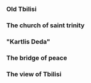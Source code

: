 <!DOCTYPE html>
<html lang="en">

<head>
  <meta charset="UTF-8" />
  <meta name="viewport" content="width=device-width, initial-scale=1.0" />
  <link rel="stylesheet" href="styles.css" />
  <title>Tbilisi</title>
</head>

<body>
  <div class="container">
    <div class="slide"
      style="background-image: url('https://images.unsplash.com/photo-1559787248-5beaa0e086bc?ixid=MnwxMjA3fDB8MHxwaG90by1wYWdlfHx8fGVufDB8fHx8&ixlib=rb-1.2.1&auto=format&fit=crop&w=1170&q=80');">
      <h3>Old Tbilisi</h3>
    </div>
    <div class="slide" style="
          background-image: url('https://images.unsplash.com/photo-1558383329-d52752a9ff42?ixlib=rb-1.2.1&ixid=MnwxMjA3fDB8MHxwaG90by1wYWdlfHx8fGVufDB8fHx8&auto=format&fit=crop&w=1170&q=80');
        ">
      <h3>The church of saint trinity</h3>
    </div>
    <div class="slide active" style="
          background-image: url('https://images.unsplash.com/photo-1558387883-4bd9b06312d6?ixid=MnwxMjA3fDB8MHxwaG90by1wYWdlfHx8fGVufDB8fHx8&ixlib=rb-1.2.1&auto=format&fit=crop&w=2070&q=80');
        ">
      <h3>"Kartlis Deda"</h3>
    </div>
    <div class="slide" style="
    background-image: url('https://images.unsplash.com/photo-1574693885124-581ddb7ce880?ixid=MnwxMjA3fDB8MHxwaG90by1wYWdlfHx8fGVufDB8fHx8&ixlib=rb-1.2.1&auto=format&fit=crop&w=1074&q=80');
        ">
      <h3>The bridge of peace</h3>
    </div>
    <div class="slide" style="
          background-image: url('https://images.unsplash.com/photo-1565008576549-57569a49371d?ixid=MnwxMjA3fDB8MHxwaG90by1wYWdlfHx8fGVufDB8fHx8&ixlib=rb-1.2.1&auto=format&fit=crop&w=1258&q=80');
        ">
      <h3>The view of Tbilisi</h3>
    </div>

  </div>

  <script src="app.js"></script>
</body>

</html>
